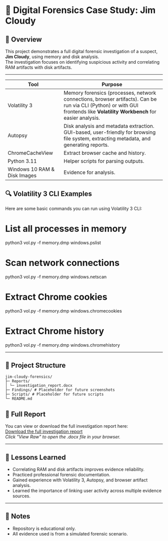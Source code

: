 # 🔎 Digital Forensics Case Study: Jim Cloudy

## 📌 Overview
This project demonstrates a full digital forensic investigation of a suspect, **Jim Cloudy**, using memory and disk analysis.  
The investigation focuses on identifying suspicious activity and correlating RAM artifacts with disk artifacts.

---

| Tool                         | Purpose                                                                                                                                                                    |
| ---------------------------- | -------------------------------------------------------------------------------------------------------------------------------------------------------------------------- |
| Volatility 3                 | Memory forensics (processes, network connections, browser artifacts). Can be run via CLI (Python) or with GUI frontends like **Volatility Workbench** for easier analysis. |
| Autopsy                      | Disk analysis and metadata extraction. GUI-based, user-friendly for browsing file system, extracting metadata, and generating reports.                                     |
| ChromeCacheView              | Extract browser cache and history.                                                                                                                                         |
| Python 3.11                  | Helper scripts for parsing outputs.                                                                                                                                        |
| Windows 10 RAM & Disk Images | Evidence for analysis.                                                                                                                                                     |

## 🔍 Volatility 3 CLI Examples

Here are some basic commands you can run using Volatility 3 CLI:

# List all processes in memory
python3 vol.py -f memory.dmp windows.pslist

# Scan network connections
python3 vol.py -f memory.dmp windows.netscan

# Extract Chrome cookies
python3 vol.py -f memory.dmp windows.chromecookies

# Extract Chrome history
python3 vol.py -f memory.dmp windows.chromehistory

---
## 📂 Project Structure
```
jim-cloudy-forensics/
├─ Reports/
│ └─ investigation_report.docx
├─ Findings/ # Placeholder for future screenshots
├─ Scripts/ # Placeholder for future scripts
└─ README.md
```

## 🔗 Full Report
You can view or download the full investigation report here:  
[Download the full investigation report](Reports/investigation_report.docx)  
*Click "View Raw" to open the .docx file in your browser.*

---

## 📖 Lessons Learned
- Correlating RAM and disk artifacts improves evidence reliability.
- Practiced professional forensic documentation.
- Gained experience with Volatility 3, Autopsy, and browser artifact analysis.
- Learned the importance of linking user activity across multiple evidence sources.

---

## 🔗 Notes
- Repository is educational only.  
- All evidence used is from a simulated forensic scenario.

